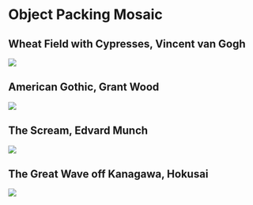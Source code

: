 # Object Packing Mosaic

## Wheat Field with Cypresses, Vincent van Gogh
![](output_images/wheat-field-with-cypresses.png)

## American Gothic, Grant Wood
![](output_images/american-gothic.png)

## The Scream, Edvard Munch
![](output_images/the-scream.png)

## The Great Wave off Kanagawa, Hokusai
![](output_images/Great_Wave_off_Kanagawa.png)